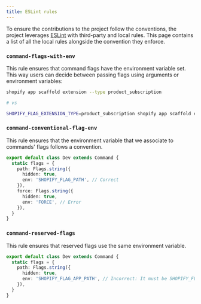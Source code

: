 ```yaml
---
title: ESLint rules
---
```


To ensure the contributions to the project follow the conventions,
the project leverages [ESLint](https://eslint.org/) with third-party and local rules.
This page contains a list of all the local rules alongside the convention they enforce.

### `command-flags-with-env`

This rule ensures that command flags have the environment variable set.
This way users can decide between passing flags using arguments or environment variables:

```bash
shopify app scaffold extension --type product_subscription

# vs

SHOPIFY_FLAG_EXTENSION_TYPE=product_subscription shopify app scaffold extension
```

### `command-conventional-flag-env`

This rule ensures that the environment variable that we associate to commands' flags follows a convention.

```ts
export default class Dev extends Command {
  static flags = {
    path: Flags.string({
      hidden: true,
      env: 'SHOPIFY_FLAG_PATH', // Correct
    }),
    force: Flags.string({
      hidden: true,
      env: 'FORCE', // Error
    }),
  }
}
```

### `command-reserved-flags`

This rule ensures that reserved flags use the same environment variable.

```ts
export default class Dev extends Command {
  static flags = {
    path: Flags.string({
      hidden: true,
      env: 'SHOPIFY_FLAG_APP_PATH', // Incorrect: It must be SHOPIFY_FLAG_PATH
    }),
  }
}
```
